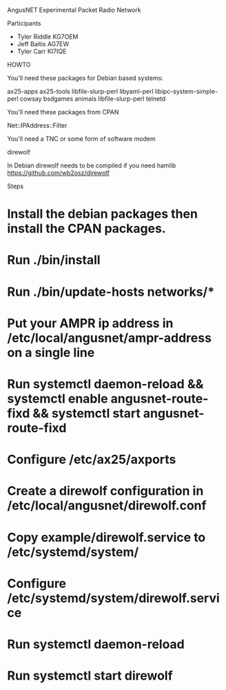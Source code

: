 AngusNET Experimental Packet Radio Network

Participants

  * Tyler Riddle KG7OEM
  * Jeff Baitis AG7EW
  * Tyler Carr KI7IQE


HOWTO

You'll need these packages for Debian based systems:

  ax25-apps ax25-tools libfile-slurp-perl libyaml-perl
  libipc-system-simple-perl
  cowsay bsdgames animals libfile-slurp-perl telnetd

You'll need these packages from CPAN

  Net::IPAddress::Filter

You'll need a TNC or some form of software modem

  direwolf

In Debian direwolf needs to be compiled if you need hamlib
https://github.com/wb2osz/direwolf

Steps
  # Install the debian packages then install the CPAN packages.
  # Run ./bin/install
  # Run ./bin/update-hosts networks/*
  # Put your AMPR ip address in /etc/local/angusnet/ampr-address on a single line
  # Run systemctl daemon-reload && systemctl enable angusnet-route-fixd && systemctl start angusnet-route-fixd
  # Configure /etc/ax25/axports
  # Create a direwolf configuration in /etc/local/angusnet/direwolf.conf
  # Copy example/direwolf.service to /etc/systemd/system/
  # Configure /etc/systemd/system/direwolf.service
  # Run systemctl daemon-reload
  # Run systemctl start direwolf
